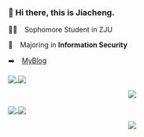 ### 👋 Hi there, this is Jiacheng.

🧑‍🎓 &ensp; Sophomore Student in ZJU

📖 &ensp; Majoring in **Information Security**

➡️ &ensp; [MyBlog](http://unicocn.github.io)

<a href="https://github.com/anuraghazra/github-readme-stats">
  <img align="center" src="https://github-readme-stats.vercel.app/api?username=UnicoCN&show_icons=true&theme=merko" />
</a>
<a href="https://github.com/anuraghazra/github-readme-stats">
  <img align="center" src="https://github-readme-stats.vercel.app/api/top-langs/?username=UnicoCN&layout=compact" />
</a>
<p></p>
<div align="center"> <img src="https://activity-graph.herokuapp.com/graph?username=UnicoCN&theme=xcode" /> </div>

<p></p>
<a href="https://github.com/anuraghazra/github-readme-stats">
  <img align="center" src="https://github-readme-stats.vercel.app/api/pin/?username=UnicoCN&repo=OOP_MUD_Game" />
</a>
<a href="https://github.com/anuraghazra/convoychat">
  <img align="center" src="https://github-readme-stats.vercel.app/api/pin/?username=UnicoCN&repo=unicocn.github.io" />
</a>
<p></p>
<div align="center"> <img src="https://visitor-badge.glitch.me/badge?page_id=UnicoCN" /> </div>

